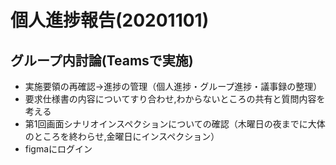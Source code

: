 # 個人進捗報告(20201101)

## グループ内討論(Teamsで実施)
* 実施要領の再確認→進捗の管理（個人進捗・グループ進捗・議事録の整理）
* 要求仕様書の内容についてすり合わせ,わからないところの共有と質問内容を考える
* 第1回画面シナリオインスペクションについての確認（木曜日の夜までに大体のところを終わらせ,金曜日にインスペクション）
* figmaにログイン

